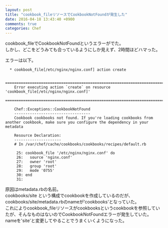 ```yaml
---
layout: post
title: "cookbook_fileリソースでCookbookNotFoundが発生した"
date: 2016-04-18 13:43:40 +0900
comments: true
categories: Chef
---
```

cookbook_fileでCookbookNotFoundというエラーがでた。  
しかし、どこをどうみても合っているようにしか見えず、2時間ほどハマった。

エラーは以下。


~~~
  * cookbook_file[/etc/nginx/nginx.conf] action create

    ================================================================================
    Error executing action `create` on resource 'cookbook_file[/etc/nginx/nginx.conf]'
    ================================================================================

    Chef::Exceptions::CookbookNotFound
    ----------------------------------
    Cookbook cookbooks not found. If you're loading cookbooks from another cookbook, make sure you configure the dependency in your metadata

    Resource Declaration:
    ---------------------
    # In /var/chef/cache/cookbooks/cookbooks/recipes/default.rb

     25: cookbook_file '/etc/nginx/nginx.conf' do
     26:   source 'nginx.conf'
     27:   owner 'root'
     28:   group 'root'
     29:   mode '0755'
     30: end
     31:

~~~

原因はmetadata.rbの名前。  
cookbooks/site という構成でcookbookを作成しているのだが、cookbooks/site/metadata.rbのnameが’cookbooks'となっていた。  
これによりcookbook_fileリソースがcookbooksというcookbookを参照していたが、そんなものはないのでCookbookNotFoundエラーが発生していた。  
nameを'site'と変更してやることでうまくいくようになった。
